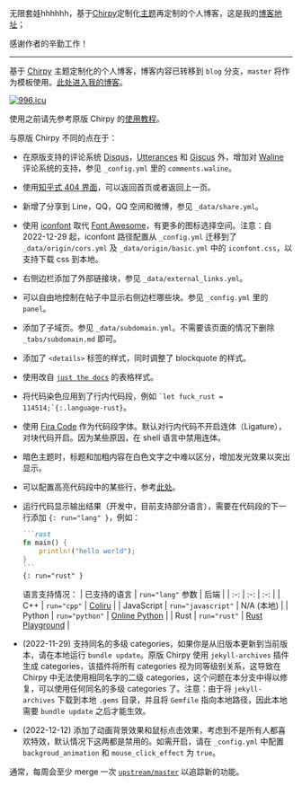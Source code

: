 无限套娃hhhhhh，基于[Chirpy](https://github.com/cotes2020/jekyll-theme-chirpy)定制化[主题](https://github.com/NichtsHsu/nichtshsu.github.io)再定制的个人博客，这是我的[博客地址](https://wind134.github.io/)；

感谢作者的辛勤工作！



---

基于 [Chirpy](https://github.com/cotes2020/jekyll-theme-chirpy) 主题定制化的个人博客，博客内容已转移到 `blog` 分支，`master` 将作为模板使用。[此处进入我的博客](https://nihil.cc/)。

[![996.icu](https://img.shields.io/badge/link-996.icu-red.svg)](https://996.icu)

使用之前请先参考原版 Chirpy 的[使用教程](https://chirpy.cotes.page/posts/getting-started/)。

与原版 Chirpy 不同的点在于：

* 在原版支持的评论系统 [Disqus](https://disqus.com/)，[Utterances](https://utteranc.es/) 和 [Giscus](https://giscus.app/zh-CN) 外，增加对 [Waline](https://waline.js.org/) 评论系统的支持，参见 `_config.yml` 里的 `comments.waline`。
* 使用[知乎式 404 界面](https://404.life/564.html)，可以返回首页或者返回上一页。
* 新增了分享到 Line，QQ，QQ 空间和微博，参见 `_data/share.yml`。
* 使用 [iconfont](https://www.iconfont.cn/) 取代 [Font Awesome](https://fontawesome.com/)，有更多的图标选择空间。注意：自 2022-12-29 起，iconfont 路径配置从 `_config.yml` 迁移到了 `_data/origin/cors.yml` 及 `_data/origin/basic.yml` 中的 `iconfont.css`，以支持下载 css 到本地。
* 右侧边栏添加了外部链接块，参见 `_data/external_links.yml`。
* 可以自由地控制在帖子中显示右侧边栏哪些块。参见 `_config.yml` 里的 `panel`。
* 添加了子域页。参见 `_data/subdomain.yml`。不需要该页面的情况下删除 `_tabs/subdomain.md` 即可。
* 添加了 `<details>` 标签的样式，同时调整了 blockquote 的样式。
* 使用改自 [`just the docs`](https://github.com/pmarsceill/just-the-docs) 的表格样式。
* 将代码染色应用到了行内代码段，例如 `` `let fuck_rust = 114514;`{:.language-rust} ``。
* 使用 [Fira Code](https://github.com/tonsky/FiraCode) 作为代码段字体。默认对行内代码不开启连体（Ligature），对块代码开启。因为某些原因，在 shell 语言中禁用连体。
* 暗色主题时，标题和加粗内容在白色文字之中难以区分，增加发光效果以突出显示。
* 可以配置高亮代码段中的某些行，参考[此处](http://nihil.cc/posts/highlight_lines_for_jekyll/#%E4%BE%8B%E5%AD%90)。
* 运行代码显示输出结果（开发中，目前支持部分语言），需要在代码段的下一行添加 `{: run="lang" }`，例如：

    ````markdown
    ```rust
    fn main() {
        println!("hello world");
    }
    ```
    {: run="rust" }
    ````

    语言支持情况：
    | 已支持的语言 | `run="lang"` 参数 | 后端 |
    | :-: | :-: | :-: |
    | C++ | `run="cpp"` | [Coliru](https://coliru.stacked-crooked.com/) |
    | JavaScript | `run="javascript"` | N/A (本地) |
    | Python | `run="python"` | [Online Python](https://www.online-python.com/) |
    | Rust | `run="rust"` | [Rust Playground](https://play.rust-lang.org/) |

* (2022-11-29) 支持同名的多级 categories，如果你是从旧版本更新到当前版本，请在本地运行 `bundle update`。原版 Chirpy 使用 `jekyll-archives` 插件生成 categories，该插件将所有 categories 视为同等级别关系，这导致在 Chirpy 中无法使用相同名字的二级 categories，这个问题在本分支中得以修复，可以使用任何同名的多级 categories 了。注意：由于将 `jekyll-archives` 下载到本地 `.gems` 目录，并且将 `Gemfile` 指向本地路径，因此本地需要 `bundle update` 之后才能生效。
* (2022-12-12) 添加了动画背景效果和鼠标点击效果，考虑到不是所有人都喜欢特效，默认情况下这两都是禁用的。如需开启，请在 `_config.yml` 中配置 `backgroud_animation` 和 `mouse_click_effect` 为 `true`。

通常，每周会至少 merge 一次 [`upstream/master`](https://github.com/cotes2020/jekyll-theme-chirpy) 以追踪新的功能。
